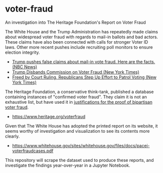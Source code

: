 # voter-fraud
An investigation into The Heritage Foundation's Report on Voter Fraud

The White House and the Trump Administration has repeatedly made claims about widespread voter fraud with regards to mail-in ballots and bad actors. These claims have also been connected with calls for stronger Voter ID laws. Other more recent pushes include recruiting poll monitors to ensure election integrity. 
* [Trump pushes false claims about mail-in vote fraud. Here are the facts. (NBC News)](https://www.nbcnews.com/politics/donald-trump/trump-pushes-false-claims-about-mail-vote-fraud-here-are-n1180566)
* [Trump Disbands Commission on Voter Fraud (New York Times)](https://www.nytimes.com/2018/01/03/us/politics/trump-voter-fraud-commission.html)
* [Freed by Court Ruling, Republicans Step Up Effort to Patrol Voting (New York Times)](https://www.nytimes.com/2020/05/18/us/Voting-republicans-trump.html)

The Heritage Foundation, a conservative think-tank, published a database containing instances of "confirmed voter fraud". They claim it is not an exhaustive list, but have used it in [justifications for the proof of bipartisan voter fraud](https://www.heritage.org/election-integrity/commentary/more-proof-voter-fraud-real-and-bipartisan). 
* https://www.heritage.org/voterfraud

Given that The White House has adopted the printed report on its website, it seems worthy of investigation and visualization to see its contents more clearly. 
* https://www.whitehouse.gov/sites/whitehouse.gov/files/docs/pacei-voterfraudcases.pdf

This repository will scrape the dataset used to produce these reports, and investigate the findings year-over-year in a Jupyter Notebook. 
